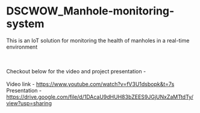 # DSCWOW_Manhole-monitoring-system
This is an IoT solution for monitoring the health of manholes in a real-time environment <br><br><br>

Checkout below for the video and project presentation - <br><br>
Video link - https://www.youtube.com/watch?v=fV3U1dsbopk&t=7s <br>
Presentation - https://drive.google.com/file/d/1DAcaU9dHUH83bZEES9JGjUNxZaMTtdTy/view?usp=sharing
